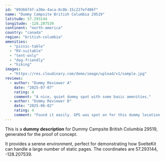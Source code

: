 ```yaml
---
id: "0936674f-a30e-4aca-8c0b-15c227ef406f"
name: "Dummy Campsite British Columbia 29519"
latitude: 57.293144
longitude: -128.207539
continent: "north-america"
country: "canada"
region: "british-columbia"
amenities:
  - "picnic-table"
  - "RV-suitable"
  - "tent-only"
  - "dog-friendly"
  - "hiking"
images:
  - "https://res.cloudinary.com/demo/image/upload/v1/sample.jpg"
reviews:
  - author: "Dummy Reviewer A"
    date: "2025-07-07"
    rating: 4
    comment: "A nice, quiet dummy spot with some basic amenities."
  - author: "Dummy Reviewer B"
    date: "2025-06-02"
    rating: 4
    comment: "Found it easily. GPS was spot on for this dummy location."
---
```


This is a **dummy description** for Dummy Campsite British Columbia 29519, generated for the proof of concept.

It provides a serene environment, perfect for demonstrating how SvelteKit can handle a large number of static pages. The coordinates are 57.293144, -128.207539.

